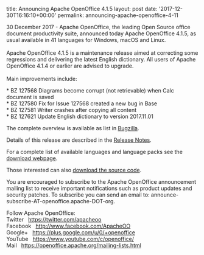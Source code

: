 
title: Announcing Apache OpenOffice 4.1.5
layout: post
date: '2017-12-30T16:16:10+00:00'
permalink: announcing-apache-openoffice-4-11

<p>30 December 2017 - Apache OpenOffice, the leading Open Source office 
document productivity suite, announced today Apache OpenOffice 4.1.5, as
 usual available in 41 languages for Windows, macOS and Linux.<br /><br />Apache OpenOffice 4.1.5 is a maintenance release aimed at correcting some regressions and delivering the latest English dictionary. All users of Apache OpenOffice 4.1.4 or earlier are advised to upgrade.<br /><br />Main improvements include:</p> 
  <p>* BZ 127568 Diagrams become corrupt (not retrievable) when Calc document is saved<br />* BZ 127580 Fix for Issue 127568 created a new bug in Base<br />* BZ 127581 Writer crashes after copying all content<br />* BZ 127621 Update English dictionary to version 2017.11.01 <br /></p>The complete overview is available as list in <a title="Bugzilla" target="_blank" href="https://bz.apache.org/ooo/buglist.cgi?list_id=233429&amp;query_format=advanced&amp;resolution=FIXED&amp;resolution=FIXED_WITHOUT_CODE&amp;target_milestone=4.1.5">Bugzilla</a>.<br /> 
  <p>Details of this release are described in the <a target="_blank" title="Release Notes" href="https://cwiki.apache.org/confluence/display/OOOUSERS/AOO+4.1.5+Release+Notes">Release Notes</a>. <br /></p> 
  <p>For a complete list of available languages and language packs see the <a title="Apache OpenOffice - Official download" target="_blank" href="https://www.openoffice.org/download/">download webpage</a>.</p> 
  <p>Those interested can also <a title="Apache OpenOffice - Source code" target="_blank" href="https://openoffice.apache.org/downloads.html">download the source code</a>.</p> 
  <p>You
 are encouraged to subscribe to the Apache OpenOffice announcement 
mailing list to receive important notifications such as product updates 
and security patches. To subscribe you can send an email to: announce-subscribe-AT-openoffice.apache-DOT-org.</p> 
  <p> 
  Follow Apache OpenOffice:<br />Twitter&nbsp;&nbsp; <a title="Twitter" target="_blank" href="https://twitter.com/apacheoo">https://twitter.com/apacheoo</a><br />Facebook&nbsp;&nbsp; <a title="Facebook" target="_blank" href="https://www.facebook.com/ApacheOO">http://www.facebook.com/ApacheOO</a><br />Google+&nbsp;&nbsp; <a href="https://plus.google.com/u/0/114598373874764163668/posts" data-mce-href="https://plus.google.com/u/0/114598373874764163668/posts">https://plus.google.com/u/0/+openoffice</a><br />YouTube&nbsp;&nbsp; <a title="YouTube" target="_blank" href="https://www.youtube.com/c/openoffice/">https://www.youtube.com/c/openoffice/</a><br />Mail&nbsp;&nbsp; <a title="Mail" href="https://openoffice.apache.org/mailing-lists.html">https://openoffice.apache.org/mailing-lists.html</a><br /></p>
